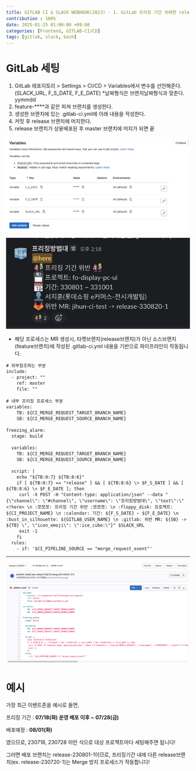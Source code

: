 ```yaml
---
title: GITLAB CI & SLACK WEBHOOK(2023) - 1. GitLab 프리징 기간 위배한 release 브랜치 Merge 방지 프로세스
contribution : 100%
date: 2025-01-25 01:00:00 +09:00
categories: [Frontend, GITLAB-CI/CD]
tags: [gitlab, slack, bash]
---
```


# GitLab 세팅

1. GitLab 레포지토리 > Settings > CI/CD > Variables에서 변수를 선언해준다.(SLACK_URL, F_S_DATE, F_E_DATE) *날짜형식은 브랜치날짜형식과 맞춘다. yymmdd
2. feature-****과 같은 피쳐 브랜치를 생성한다.
3. 생성한 브랜치에 있는 .gitlab-ci.yml에 아래 내용을 작성한다.
4. 커밋 후 release 브랜치에 머지한다.
5. release 브랜치가 상용배포된 후 master 브랜치에 머지가 되면 끝

![image.png](/assets/img/2025-01-25/2025-01-25-GITLAB_CI_1_1.png)

![image.png](/assets/img/2025-01-25/2025-01-25-GITLAB_CI_1_2.png)

- 해당 프로세스는 MR 생성시, 타켓브랜치(release브랜치)가 아닌 소스브랜치(feature브랜치)에 작성된 .gitlab-ci.yml 내용을 기반으로 파이프라인이 작동됩니다.

```
# 외부참조하는 부분
include:
  - project: ""
    ref: master
    file: ""

# 내부 프리징 프로세스 부분
variables:
    TB: ${CI_MERGE_REQUEST_TARGET_BRANCH_NAME}
    SB: ${CI_MERGE_REQUEST_SOURCE_BRANCH_NAME}

freezing_alarm:
  stage: build

  variables:
    TB: ${CI_MERGE_REQUEST_TARGET_BRANCH_NAME}
    SB: ${CI_MERGE_REQUEST_SOURCE_BRANCH_NAME}

  script: |
    echo "${TB:0:7} ${TB:8:6}"
    if [ ${TB:0:7} == "release" ] && [ ${TB:8:6} \> $F_S_DATE ] && [ ${TB:8:6} \< $F_E_DATE ]; then
     curl -X POST -H "Content-type: application/json" --data "{\"channel\": \"#channel\", \"username\": \"프리징방범대\", \"text\":\"<!here> \n :쪼쪼쪼: 프리징 기간 위반 :쪼쪼쪼: \n :floppy_disk: 프로젝트: ${CI_PROJECT_NAME} \n :calendar: 기간: ${F_S_DATE} ~ ${F_E_DATE} \n :bust_in_silhouette: ${GITLAB_USER_NAME} \n :gitlab: 위반 MR: ${SB} -> ${TB} \", \"icon_emoji\": \":ice_cube:\"}" $SLACK_URL
     exit -1
    fi
  rules:
    - if: '$CI_PIPELINE_SOURCE == "merge_request_event"'

```

---

![image.png](/assets/img/2025-01-25/2025-01-25-GITLAB_CI_1_3.png)

# 예시

가장 최근 이벤트존을 예시로 들면,

프리징 기간 : **07/18(화) 운영 배포 이후 ~ 07/28(금)**

배포예정 : **08/01(화)**

였으므로, 230718, 230728 이런 식으로 대상 프로젝트마다 세팅해주면 됩니다!

그러면 배포 브랜치는 release-230801-1이므로, 프리징기간 내에 다른 release브랜치(ex. release-230720-1)는 Merge 방지 프로세스가 작동합니다!